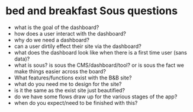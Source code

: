 # bed and breakfast Sous questions
- what is the goal of the dashboard?
- how does a user interact with the dashboard?
- why do we need a dashboard?
- can a user dirtily effect their site via the dashboard?
- what does the dashboard look like when there is a first time user (sans data)?
- what is sous? is sous the CMS/dashboard/tool? or is sous the fact we make things easier across the board?
- What features/functions exist with the B&B site?
- what do you need me to design for the site?
- is it the same as the exist site just beautified?
- do we have some flows draw up for the various stages of the app?
- when do you expect/need to be finished with this?